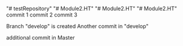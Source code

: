 "# testRepository"
"# Module2.HT" 
"# Module2.HT"
"# Module2.HT" 
commit 1
commit 2
commit 3

Branch "develop" is created
Another commit in "develop"

additional commit in Master